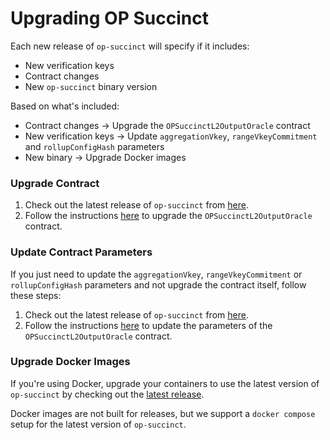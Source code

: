 # Upgrading OP Succinct

Each new release of `op-succinct` will specify if it includes:

- New verification keys
- Contract changes 
- New `op-succinct` binary version

Based on what's included:

- Contract changes → Upgrade the `OPSuccinctL2OutputOracle` contract
- New verification keys → Update `aggregationVkey`, `rangeVkeyCommitment` and `rollupConfigHash` parameters
- New binary → Upgrade Docker images

### Upgrade Contract

1. Check out the latest release of `op-succinct` from [here](https://github.com/succinctlabs/op-succinct/releases).
2. Follow the instructions [here](./contracts/upgrade.md) to upgrade the `OPSuccinctL2OutputOracle` contract.

### Update Contract Parameters

If you just need to update the `aggregationVkey`, `rangeVkeyCommitment` or `rollupConfigHash` parameters and not upgrade the contract itself, follow these steps:

1. Check out the latest release of `op-succinct` from [here](https://github.com/succinctlabs/op-succinct/releases).
2. Follow the instructions [here](./contracts/update-parameters.md) to update the parameters of the `OPSuccinctL2OutputOracle` contract.

### Upgrade Docker Images

If you're using Docker, upgrade your containers to use the latest version of `op-succinct` by checking out the [latest release](https://github.com/succinctlabs/op-succinct/releases). 

Docker images are not built for releases, but we support a `docker compose` setup for the latest version of `op-succinct`.
